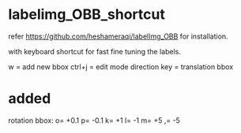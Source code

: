 # labelimg_OBB_shortcut
refer https://github.com/heshameraqi/labelImg_OBB for installation.

with keyboard shortcut for fast fine tuning the labels.

w = add new bbox
ctrl+j = edit mode
direction key = translation bbox

# added
rotation bbox:
  o= +0.1
  p= -0.1
  k= +1
  l= -1
  m= +5
  ,= -5
